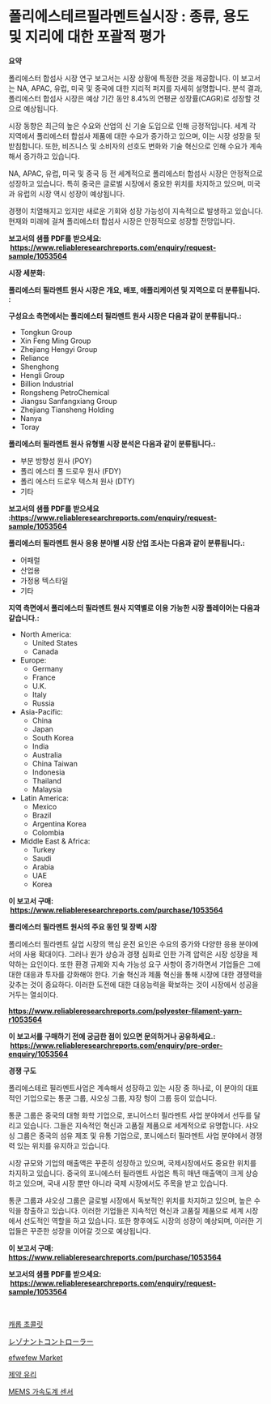 <p><h1>폴리에스테르필라멘트실시장 : 종류, 용도 및 지리에 대한 포괄적 평가</h1></p><p><strong>요약</strong></p>
<p><p>폴리에스터 합섬사 시장 연구 보고서는 시장 상황에 특정한 것을 제공합니다. 이 보고서는 NA, APAC, 유럽, 미국 및 중국에 대한 지리적 퍼지를 자세히 설명합니다. 분석 결과, 폴리에스터 합섬사 시장은 예상 기간 동안 8.4%의 연평균 성장률(CAGR)로 성장할 것으로 예상됩니다. </p><p>시장 동향은 최근의 높은 수요와 산업의 신 기술 도입으로 인해 긍정적입니다. 세계 각 지역에서 폴리에스터 합섬사 제품에 대한 수요가 증가하고 있으며, 이는 시장 성장을 뒷받침합니다. 또한, 비즈니스 및 소비자의 선호도 변화와 기술 혁신으로 인해 수요가 계속해서 증가하고 있습니다.</p><p>NA, APAC, 유럽, 미국 및 중국 등 전 세계적으로 폴리에스터 합섬사 시장은 안정적으로 성장하고 있습니다. 특히 중국은 글로벌 시장에서 중요한 위치를 차지하고 있으며, 미국과 유럽의 시장 역시 성장이 예상됩니다. </p><p>경쟁이 치열해지고 있지만 새로운 기회와 성장 가능성이 지속적으로 발생하고 있습니다. 현재와 미래에 걸쳐 폴리에스터 합섬사 시장은 안정적으로 성장할 전망입니다.</p></p>
<p><strong>보고서의 샘플 PDF를 받으세요: &nbsp;<a href="https://www.reliableresearchreports.com/enquiry/request-sample/1053564">https://www.reliableresearchreports.com/enquiry/request-sample/1053564</a></strong></p>
<p><strong>시장 세분화:</strong></p>
<p><strong> 폴리에스터 필라멘트 원사 시장은 개요, 배포, 애플리케이션 및 지역으로 더 분류됩니다. :</strong></p>
<p><strong>구성요소 측면에서는 폴리에스터 필라멘트 원사 시장은 다음과 같이 분류됩니다.:</strong></p>
<p><ul><li>Tongkun Group</li><li>Xin Feng Ming Group</li><li>Zhejiang Hengyi Group</li><li>Reliance</li><li>Shenghong</li><li>Hengli Group</li><li>Billion Industrial</li><li>Rongsheng PetroChemical</li><li>Jiangsu Sanfangxiang Group</li><li>Zhejiang Tiansheng Holding</li><li>Nanya</li><li>Toray</li></ul></p>
<p><strong> 폴리에스터 필라멘트 원사 유형별 시장 분석은 다음과 같이 분류됩니다.:</strong></p>
<p><ul><li>부분 방향성 원사 (POY)</li><li>폴리 에스터 풀 드로우 원사 (FDY)</li><li>폴리 에스터 드로우 텍스처 원사 (DTY)</li><li>기타</li></ul></p>
<p><strong>보고서의 샘플 PDF를 받으세요 :<a href="https://www.reliableresearchreports.com/enquiry/request-sample/1053564">https://www.reliableresearchreports.com/enquiry/request-sample/1053564</a></strong></p>
<p><strong> 폴리에스터 필라멘트 원사 응용 분야별 시장 산업 조사는 다음과 같이 분류됩니다.:</strong></p>
<p><ul><li>어패럴</li><li>산업용</li><li>가정용 텍스타일</li><li>기타</li></ul></p>
<p><strong>지역 측면에서 폴리에스터 필라멘트 원사 지역별로 이용 가능한 시장 플레이어는 다음과 같습니다.:</strong></p>
<p><ul>
    <li>
        North America:
        <ul>
            <li>United States</li>
            <li>Canada</li>
        </ul>
    </li>
    <li>
        Europe:
        <ul>
            <li>Germany</li>
            <li>France</li>
            <li>U.K.</li>
            <li>Italy</li>
            <li>Russia</li>
        </ul>
    </li>
    <li>
        Asia-Pacific:
        <ul>
            <li>China</li>
            <li>Japan</li>
            <li>South Korea</li>
            <li>India</li>
            <li>Australia</li>
            <li>China Taiwan</li>
            <li>Indonesia</li>
            <li>Thailand</li>
            <li>Malaysia</li>
        </ul>
    </li>
    <li>
        Latin America:
        <ul>
            <li>Mexico</li>
            <li>Brazil</li>
            <li>Argentina Korea</li>
            <li>Colombia</li>
        </ul>
    </li>
    <li>
        Middle East & Africa:
        <ul>
            <li>Turkey</li>
            <li>Saudi</li>
            <li>Arabia</li>
            <li>UAE</li>
            <li>Korea</li>
        </ul>
    </li>
    </ul></p>
<p><strong>이 보고서 구매: &nbsp;<a href="https://www.reliableresearchreports.com/purchase/1053564">https://www.reliableresearchreports.com/purchase/1053564</a></strong></p>
<p><strong>폴리에스터 필라멘트 원사의 주요 동인 및 장벽 시장</strong></p>
<p><p>폴리에스터 필라멘트 실업 시장의 핵심 운전 요인은 수요의 증가와 다양한 응용 분야에서의 사용 확대이다. 그러나 원가 상승과 경쟁 심화로 인한 가격 압력은 시장 성장을 제약하는 요인이다. 또한 환경 규제와 지속 가능성 요구 사항이 증가하면서 기업들은 그에 대한 대응과 투자를 강화해야 한다. 기술 혁신과 제품 혁신을 통해 시장에 대한 경쟁력을 갖추는 것이 중요하다. 이러한 도전에 대한 대응능력을 확보하는 것이 시장에서 성공을 거두는 열쇠이다.</p></p>
<p><strong><a href="https://www.reliableresearchreports.com/polyester-filament-yarn-r1053564">https://www.reliableresearchreports.com/polyester-filament-yarn-r1053564</a></strong></p>
<p><strong>이 보고서를 구매하기 전에 궁금한 점이 있으면 문의하거나 공유하세요.: &nbsp;<a href="https://www.reliableresearchreports.com/enquiry/pre-order-enquiry/1053564">https://www.reliableresearchreports.com/enquiry/pre-order-enquiry/1053564</a></strong></p>
<p><strong>경쟁 구도</strong></p>
<p><p>폴리에스테르 필라멘트사업은 계속해서 성장하고 있는 시장 중 하나로, 이 분야의 대표적인 기업으로는 통쿤 그룹, 샤오싱 그룹, 쟈장 헝이 그룹 등이 있습니다.</p><p>통쿤 그룹은 중국의 대형 화학 기업으로, 포니어스터 필라멘트 사업 분야에서 선두를 달리고 있습니다. 그들은 지속적인 혁신과 고품질 제품으로 세계적으로 유명합니다. 샤오싱 그룹은 중국의 섬유 제조 및 유통 기업으로, 포니에스터 필라멘트 사업 분야에서 경쟁력 있는 위치를 유지하고 있습니다.</p><p>시장 규모와 기업의 매출액은 꾸준히 성장하고 있으며, 국제시장에서도 중요한 위치를 차지하고 있습니다. 중국의 포니에스터 필라멘트 사업은 특히 매년 매출액이 크게 상승하고 있으며, 국내 시장 뿐만 아니라 국제 시장에서도 주목을 받고 있습니다.</p><p>통쿤 그룹과 샤오싱 그룹은 글로벌 시장에서 독보적인 위치를 차지하고 있으며, 높은 수익을 창출하고 있습니다. 이러한 기업들은 지속적인 혁신과 고품질 제품으로 세계 시장에서 선도적인 역할을 하고 있습니다. 또한 향후에도 시장의 성장이 예상되며, 이러한 기업들은 꾸준한 성장을 이어갈 것으로 예상됩니다.</p></p>
<p><strong>이 보고서 구매: &nbsp; <a href="https://www.reliableresearchreports.com/purchase/1053564">https://www.reliableresearchreports.com/purchase/1053564</a></strong></p>
<p><strong>보고서의 샘플 PDF를 받으세요: &nbsp;<a href="https://www.reliableresearchreports.com/enquiry/request-sample/1053564">https://www.reliableresearchreports.com/enquiry/request-sample/1053564</a></strong><strong></strong></p>
<p>&nbsp;</p>
<p><p><a href="https://github.com/vsn7qpua81q/Market-Research-Report-List-1/blob/main/526775225059.md">캐롭 초콜릿</a></p><p><a href="https://github.com/xnljig2898992/Market-Research-Report-List-1/blob/main/106678126108.md">レゾナントコントローラー</a></p><p><a href="https://github.com/jhcraigie/Market-Research-Report-List-2/blob/main/efwefew-market.md">efwefew Market</a></p><p><a href="https://github.com/trmesnao7959541/Market-Research-Report-List-1/blob/main/299201725048.md">제약 유리</a></p><p><a href="https://medium.com/@gunnerolson2022/mems-%EA%B0%80%EC%86%8D%EB%8F%84%EA%B3%84-%EC%84%BC%EC%84%9C-%EC%8B%9C%EC%9E%A5-2031%EB%85%84%EA%B9%8C%EC%A7%80%EC%9D%98-%ED%8A%B8%EB%A0%8C%EB%93%9C-%EC%98%88%EC%B8%A1-%EB%B0%8F-%EA%B2%BD%EC%9F%81-%EB%B6%84%EC%84%9D-0aabd2e1a40b">MEMS 가속도계 센서</a></p></p>
